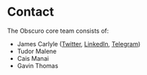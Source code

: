 # Contact
The Obscuro core team consists of:
* James Carlyle ([Twitter](https://twitter.com/jwgcarlyle), [LinkedIn](https://www.linkedin.com/in/jamescarlyle/), [Telegram](https://t.me/jamescarlyle))
* Tudor Malene
* Cais Manai
* Gavin Thomas
